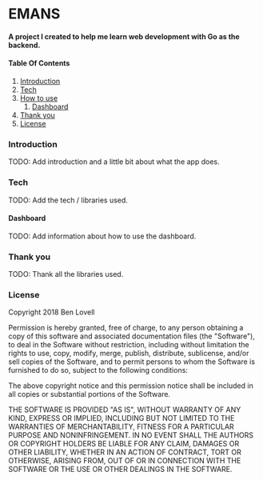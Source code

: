 # EMANS

#### A project I created to help me learn web development with Go as the backend.

#### Table Of Contents

1.  [Introduction](#introduction)
2.  [Tech](#tech)
3.  [How to use](#how-to-use)
    1.  [Dashboard](#dashboard)
5.  [Thank you](#thank-you)
6.  [License](#license)

### Introduction
TODO: Add introduction and a little bit about what the app does.


### Tech
TODO: Add the tech / libraries used.

#### Dashboard
TODO: Add information about how to use the dashboard.
### Thank you
TODO: Thank all the libraries used.
### License

Copyright 2018 Ben Lovell

Permission is hereby granted, free of charge, to any person obtaining a copy of this software and associated documentation files (the "Software"), to deal in the Software without restriction, including without limitation the rights to use, copy, modify, merge, publish, distribute, sublicense, and/or sell copies of the Software, and to permit persons to whom the Software is furnished to do so, subject to the following conditions:

The above copyright notice and this permission notice shall be included in all copies or substantial portions of the Software.

THE SOFTWARE IS PROVIDED "AS IS", WITHOUT WARRANTY OF ANY KIND, EXPRESS OR IMPLIED, INCLUDING BUT NOT LIMITED TO THE WARRANTIES OF MERCHANTABILITY, FITNESS FOR A PARTICULAR PURPOSE AND NONINFRINGEMENT. IN NO EVENT SHALL THE AUTHORS OR COPYRIGHT HOLDERS BE LIABLE FOR ANY CLAIM, DAMAGES OR OTHER LIABILITY, WHETHER IN AN ACTION OF CONTRACT, TORT OR OTHERWISE, ARISING FROM, OUT OF OR IN CONNECTION WITH THE SOFTWARE OR THE USE OR OTHER DEALINGS IN THE SOFTWARE.